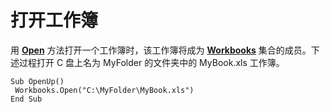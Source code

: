 
# 打开工作簿

用  **[Open](1d1c3fca-ae1a-0a91-65a2-6f3f0fb308a0.md)** 方法打开一个工作簿时，该工作簿将成为 **[Workbooks](f768da57-013a-e652-0f5d-60b03aa4240a.md)** 集合的成员。下述过程打开 C 盘上名为 MyFolder 的文件夹中的 MyBook.xls 工作簿。


```
Sub OpenUp() 
 Workbooks.Open("C:\MyFolder\MyBook.xls") 
End Sub
```

